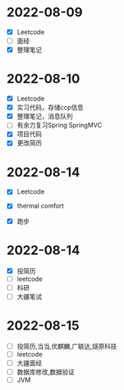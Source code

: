 # 2022-08-09

- [X] Leetcode
- [ ] 面经
- [X] 整理笔记

# 2022-08-10

- [X] Leetcode
- [X] 实习代码，存储ccp信息
- [X] 整理笔记，消息队列
- [ ] 有余力复习Spring SpringMVC
- [X] 项目代码
- [X] 更改简历 

# 2022-08-14

- [X] Leetcode
- [x] thermal comfort
- [x] 跑步


# 2022-08-14

- [x] 投简历
- [ ] leetcode
- [ ] 科研
- [ ] 大疆笔试

# 2022-08-15

- [ ] 投简历,当当,优麒麟,广联达,燧原科技
- [ ] leetcode
- [ ] 大疆面经
- [ ] 数据库修改,数据验证
- [ ] JVM
